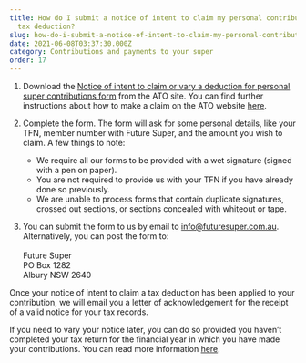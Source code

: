 ```yaml
---
title: How do I submit a notice of intent to claim my personal contribution as a
  tax deduction?
slug: how-do-i-submit-a-notice-of-intent-to-claim-my-personal-contribution-as-a-tax-deduction
date: 2021-06-08T03:37:30.000Z
category: Contributions and payments to your super
order: 17
---
```


1. Download the [Notice of intent to claim or vary a deduction for personal super contributions form](http://www.ato.gov.au/uploadedFiles/ContAent/SPR/downloads/n71121-11-2014_js33406_w.pdf) from the ATO site. You can find further instructions about how to make a claim on the ATO website [here](https://www.ato.gov.au/Individuals/Super/In-detail/Growing-your-super/Claiming-deductions-for-personal-super-contributions/?page=2#How_to_make_a_claim).
2. Complete the form. The form will ask for some personal details, like your TFN, member number with Future Super, and the amount you wish to claim. A few things to note:

   - We require all our forms to be provided with a wet signature (signed with a pen on paper).
   - You are not required to provide us with your TFN if you have already done so previously.
   - We are unable to process forms that contain duplicate signatures, crossed out sections, or sections concealed with whiteout or tape.

3. You can submit the form to us by email to [info@futuresuper.com.au](mailto:info@futuresuper.com.au). \
   Alternatively, you can post the form to:\
   \
   Future Super\
   PO Box 1282\
   Albury NSW 2640

Once your notice of intent to claim a tax deduction has been applied to your contribution, we will email you a letter of acknowledgement for the receipt of a valid notice for your tax records.

If you need to vary your notice later, you can do so provided you haven’t completed your tax return for the financial year in which you have made your contributions. You can read more information [here](https://www.futuresuper.com.au/faqs/how-do-i-vary-the-amount-included-in-a-previous-notice-of-intent-for-a-personal-contribution).
